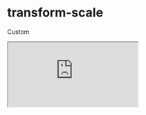 ---
---

# transform-scale

Custom

<div class="iframe_code"><iframe src="https://lstyle.larico.net/dist/transform-scale.css" allowfullscreen></iframe></div>
